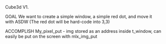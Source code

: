 Cube3d V1.

GOAL
We want to create a simple window, a simple red dot, and move it with ASDW
(The red dot will be hard-code into 3,3)

ACCOMPLISH
My_pixel_put - img stored as an address inside t_window, can easily be put on the screen with mlx_img_put